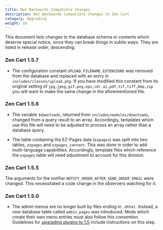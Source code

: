 ```yaml
---
title: Not Backwards Compatible Changes
description: Not Backwards Compatible Changes to Zen Cart 
category: Upgrading
weight: 10
---
```


This document lists changes to the database schema or contents which deserve special notice, since they can break things in subtle ways.  They are listed in release order, descending.

### Zen Cart 1.5.7 

- The configuration constant `UPLOAD_FILENAME_EXTENSIONS` was removed from the database and replaced with an entry in `includes/classes/upload.php`.   If you have modified this constant from its original setting of `jpg,jpeg,gif,png,eps,cdr,ai,pdf,tif,tiff,bmp,zip` you will want to make the same change in the aforementioned file. 

### Zen Cart 1.5.6 

- The variable `$downloads`, returned from `includes/modules/downloads`, changed from a query result to an array.  Accordingly, templates which use this file will need to be adjusted to process an array rather than a database query.

- The table containing the EZ-Pages data (`ezpages`) was split into two tables, `ezpages` and `ezpages_content`.  This was done in order to add multi-language capabilities. Accordingly, template files which reference the `ezpages` table will need adjustment to account for this division.

### Zen Cart 1.5.5

The arguments for the notifier `NOTIFY_ORDER_AFTER_SEND_ORDER_EMAIL` were changed.  This necessitated a code change in the observers watching for it. 

### Zen Cart 1.5.0 

- The admin menus are no longer built by files ending in `.dhtml`.  Instead, a new database table called `admin_pages` was introduced.  Mods which create their own menu entries must also follow this convention.  Guidelines for [upgrading plugins to 1.5](/dev/plugins/upgrading_to_1.5) include instructions on this step.
